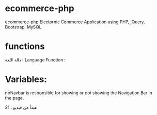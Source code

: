 # ecommerce-php
ecommerce-php  Electornic Commerce Application using PHP, jQuery, Bootstrap, MySQL

# functions
دالة اللغة : Language Function :
 
# Variables:
noNavbar is resbonsible for showing or not showing the Navigation Bar in the page.

هبدأ من فيديو : 21